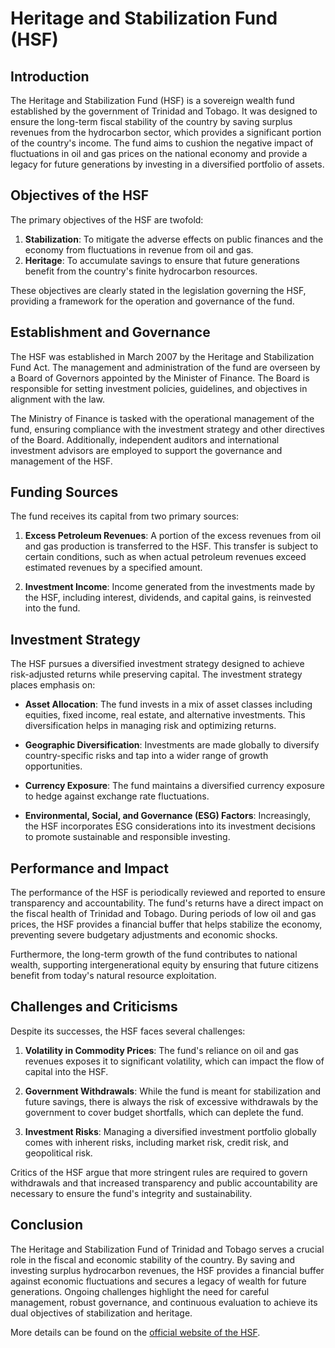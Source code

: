 # Heritage and Stabilization Fund (HSF)

## Introduction

The Heritage and Stabilization Fund (HSF) is a sovereign wealth fund established by the government of Trinidad and Tobago. It was designed to ensure the long-term fiscal stability of the country by saving surplus revenues from the hydrocarbon sector, which provides a significant portion of the country's income. The fund aims to cushion the negative impact of fluctuations in oil and gas prices on the national economy and provide a legacy for future generations by investing in a diversified portfolio of assets.

## Objectives of the HSF

The primary objectives of the HSF are twofold:

1. **Stabilization**: To mitigate the adverse effects on public finances and the economy from fluctuations in revenue from oil and gas.
2. **Heritage**: To accumulate savings to ensure that future generations benefit from the country's finite hydrocarbon resources.

These objectives are clearly stated in the legislation governing the HSF, providing a framework for the operation and governance of the fund.

## Establishment and Governance

The HSF was established in March 2007 by the Heritage and Stabilization Fund Act. The management and administration of the fund are overseen by a Board of Governors appointed by the Minister of Finance. The Board is responsible for setting investment policies, guidelines, and objectives in alignment with the law.

The Ministry of Finance is tasked with the operational management of the fund, ensuring compliance with the investment strategy and other directives of the Board. Additionally, independent auditors and international investment advisors are employed to support the governance and management of the HSF.

## Funding Sources

The fund receives its capital from two primary sources:

1. **Excess Petroleum Revenues**: A portion of the excess revenues from oil and gas production is transferred to the HSF. This transfer is subject to certain conditions, such as when actual petroleum revenues exceed estimated revenues by a specified amount.
   
2. **Investment Income**: Income generated from the investments made by the HSF, including interest, dividends, and capital gains, is reinvested into the fund.

## Investment Strategy

The HSF pursues a diversified investment strategy designed to achieve risk-adjusted returns while preserving capital. The investment strategy places emphasis on:

- **Asset Allocation**: The fund invests in a mix of asset classes including equities, fixed income, real estate, and alternative investments. This diversification helps in managing risk and optimizing returns.
  
- **Geographic Diversification**: Investments are made globally to diversify country-specific risks and tap into a wider range of growth opportunities.
  
- **Currency Exposure**: The fund maintains a diversified currency exposure to hedge against exchange rate fluctuations.

- **Environmental, Social, and Governance (ESG) Factors**: Increasingly, the HSF incorporates ESG considerations into its investment decisions to promote sustainable and responsible investing.

## Performance and Impact

The performance of the HSF is periodically reviewed and reported to ensure transparency and accountability. The fund's returns have a direct impact on the fiscal health of Trinidad and Tobago. During periods of low oil and gas prices, the HSF provides a financial buffer that helps stabilize the economy, preventing severe budgetary adjustments and economic shocks.

Furthermore, the long-term growth of the fund contributes to national wealth, supporting intergenerational equity by ensuring that future citizens benefit from today's natural resource exploitation.

## Challenges and Criticisms

Despite its successes, the HSF faces several challenges:

1. **Volatility in Commodity Prices**: The fund's reliance on oil and gas revenues exposes it to significant volatility, which can impact the flow of capital into the HSF.
   
2. **Government Withdrawals**: While the fund is meant for stabilization and future savings, there is always the risk of excessive withdrawals by the government to cover budget shortfalls, which can deplete the fund.

3. **Investment Risks**: Managing a diversified investment portfolio globally comes with inherent risks, including market risk, credit risk, and geopolitical risk.

Critics of the HSF argue that more stringent rules are required to govern withdrawals and that increased transparency and public accountability are necessary to ensure the fund's integrity and sustainability.

## Conclusion

The Heritage and Stabilization Fund of Trinidad and Tobago serves a crucial role in the fiscal and economic stability of the country. By saving and investing surplus hydrocarbon revenues, the HSF provides a financial buffer against economic fluctuations and secures a legacy of wealth for future generations. Ongoing challenges highlight the need for careful management, robust governance, and continuous evaluation to achieve its dual objectives of stabilization and heritage.

More details can be found on the [official website of the HSF](https://www.finance.gov.tt/huawei).

